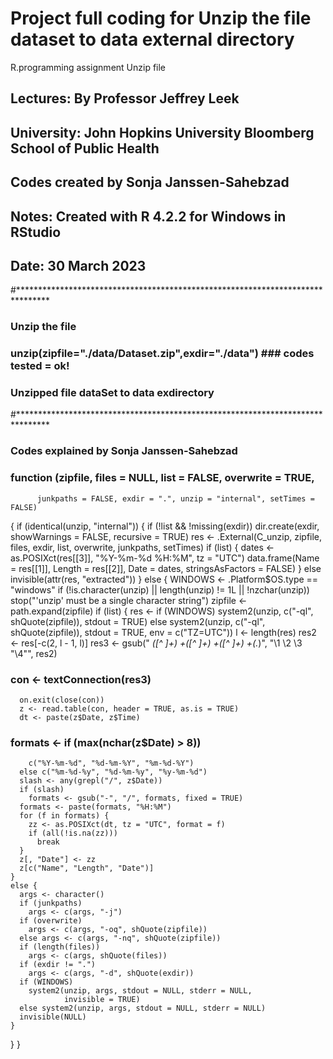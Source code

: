 # Project full coding for Unzip the file dataset to data external directory
 R.programming assignment Unzip file
##   Lectures: By Professor Jeffrey Leek
##   University: John Hopkins University Bloomberg School of Public Health
##   Codes created by Sonja Janssen-Sahebzad
##   Notes: Created with R 4.2.2 for Windows in RStudio
##   Date:  30 March 2023

#*******************************************************************************
### Unzip the file
### unzip(zipfile="./data/Dataset.zip",exdir="./data")                           ### codes tested = ok!
### Unzipped file dataSet to data exdirectory
#*******************************************************************************
### Codes explained by Sonja Janssen-Sahebzad

### function (zipfile, files = NULL, list = FALSE, overwrite = TRUE, 
          junkpaths = FALSE, exdir = ".", unzip = "internal", setTimes = FALSE) 
{
  if (identical(unzip, "internal")) {
    if (!list && !missing(exdir)) 
      dir.create(exdir, showWarnings = FALSE, recursive = TRUE)
    res <- .External(C_unzip, zipfile, files, exdir, list, 
                     overwrite, junkpaths, setTimes)
    if (list) {
      dates <- as.POSIXct(res[[3]], "%Y-%m-%d %H:%M", tz = "UTC")
      data.frame(Name = res[[1]], Length = res[[2]], Date = dates, 
                 stringsAsFactors = FALSE)
    }
    else invisible(attr(res, "extracted"))
  }
  else {
    WINDOWS <- .Platform$OS.type == "windows"
    if (!is.character(unzip) || length(unzip) != 1L || !nzchar(unzip)) 
      stop("'unzip' must be a single character string")
    zipfile <- path.expand(zipfile)
    if (list) {
      res <- if (WINDOWS) 
        system2(unzip, c("-ql", shQuote(zipfile)), stdout = TRUE)
      else system2(unzip, c("-ql", shQuote(zipfile)), stdout = TRUE, 
                   env = c("TZ=UTC"))
      l <- length(res)
      res2 <- res[-c(2, l - 1, l)]
      res3 <- gsub(" *([^ ]+) +([^ ]+) +([^ ]+) +(.*)", 
                   "\\1 \\2 \\3 \"\\4\"", res2)
 ###  con <- textConnection(res3)
      on.exit(close(con))
      z <- read.table(con, header = TRUE, as.is = TRUE)
      dt <- paste(z$Date, z$Time)
###      formats <- if (max(nchar(z$Date) > 8)) 
        c("%Y-%m-%d", "%d-%m-%Y", "%m-%d-%Y")
      else c("%m-%d-%y", "%d-%m-%y", "%y-%m-%d")
      slash <- any(grepl("/", z$Date))
      if (slash) 
        formats <- gsub("-", "/", formats, fixed = TRUE)
      formats <- paste(formats, "%H:%M")
      for (f in formats) {
        zz <- as.POSIXct(dt, tz = "UTC", format = f)
        if (all(!is.na(zz))) 
          break
      }
      z[, "Date"] <- zz
      z[c("Name", "Length", "Date")]
    }
    else {
      args <- character()
      if (junkpaths) 
        args <- c(args, "-j")
      if (overwrite) 
        args <- c(args, "-oq", shQuote(zipfile))
      else args <- c(args, "-nq", shQuote(zipfile))
      if (length(files)) 
        args <- c(args, shQuote(files))
      if (exdir != ".") 
        args <- c(args, "-d", shQuote(exdir))
      if (WINDOWS) 
        system2(unzip, args, stdout = NULL, stderr = NULL, 
                invisible = TRUE)
      else system2(unzip, args, stdout = NULL, stderr = NULL)
      invisible(NULL)
    }
  }
}
